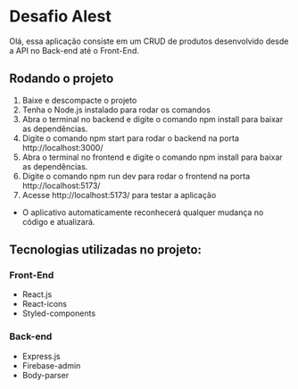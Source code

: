 # Desafio Alest

Olá, essa aplicação consiste em um CRUD de produtos desenvolvido desde a API no Back-end até o Front-End.

## Rodando o projeto

  1. Baixe e descompacte o projeto
  2. Tenha o Node.js instalado para rodar os comandos
  3. Abra o terminal no backend e digite o comando npm install para baixar as dependências.
  4. Digite o comando npm start para rodar o backend na porta http://localhost:3000/
  5. Abra o terminal no frontend e digite o comando npm install para baixar as dependências.
  6. Digite o comando npm run dev para rodar o frontend na porta http://localhost:5173/
  7. Acesse http://localhost:5173/ para testar a aplicação

 * O aplicativo automaticamente reconhecerá qualquer mudança no código e atualizará.

## Tecnologias utilizadas no projeto:

### Front-End
 - React.js
 - React-icons
 - Styled-components
 
### Back-end
 - Express.js
 - Firebase-admin
 - Body-parser
